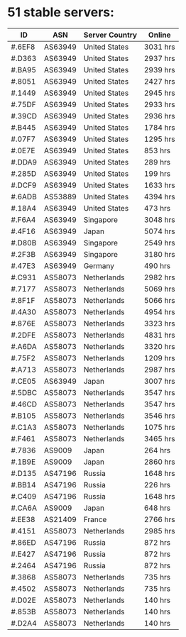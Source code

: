 # 51 stable servers:

| ID | ASN | Server Country | Online |
| ------ | ------ | ------ | ------ |
| #.6EF8 | AS63949 | United States | 3031 hrs |
| #.D363 | AS63949 | United States | 2937 hrs |
| #.BA95 | AS63949 | United States | 2939 hrs |
| #.8051 | AS63949 | United States | 2427 hrs |
| #.1449 | AS63949 | United States | 2945 hrs |
| #.75DF | AS63949 | United States | 2933 hrs |
| #.39CD | AS63949 | United States | 2936 hrs |
| #.B445 | AS63949 | United States | 1784 hrs |
| #.07F7 | AS63949 | United States | 1295 hrs |
| #.0E7E | AS63949 | United States | 853 hrs |
| #.DDA9 | AS63949 | United States | 289 hrs |
| #.285D | AS63949 | United States | 199 hrs |
| #.DCF9 | AS63949 | United States | 1633 hrs |
| #.6ADB | AS53889 | United States | 4394 hrs |
| #.18A4 | AS63949 | United States | 473 hrs |
| #.F6A4 | AS63949 | Singapore | 3048 hrs |
| #.4F16 | AS63949 | Japan | 5074 hrs |
| #.D80B | AS63949 | Singapore | 2549 hrs |
| #.2F3B | AS63949 | Singapore | 3180 hrs |
| #.47E3 | AS63949 | Germany | 490 hrs |
| #.C931 | AS58073 | Netherlands | 2982 hrs |
| #.7177 | AS58073 | Netherlands | 5069 hrs |
| #.8F1F | AS58073 | Netherlands | 5066 hrs |
| #.4A30 | AS58073 | Netherlands | 4954 hrs |
| #.876E | AS58073 | Netherlands | 3323 hrs |
| #.2DFE | AS58073 | Netherlands | 4831 hrs |
| #.A6DA | AS58073 | Netherlands | 3320 hrs |
| #.75F2 | AS58073 | Netherlands | 1209 hrs |
| #.A713 | AS58073 | Netherlands | 2987 hrs |
| #.CE05 | AS63949 | Japan | 3007 hrs |
| #.5DBC | AS58073 | Netherlands | 3547 hrs |
| #.46CD | AS58073 | Netherlands | 3547 hrs |
| #.B105 | AS58073 | Netherlands | 3546 hrs |
| #.C1A3 | AS58073 | Netherlands | 1075 hrs |
| #.F461 | AS58073 | Netherlands | 3465 hrs |
| #.7836 | AS9009 | Japan | 264 hrs |
| #.1B9E | AS9009 | Japan | 2860 hrs |
| #.D135 | AS47196 | Russia | 1648 hrs |
| #.BB14 | AS47196 | Russia | 226 hrs |
| #.C409 | AS47196 | Russia | 1648 hrs |
| #.CA6A | AS9009 | Japan | 648 hrs |
| #.EE38 | AS21409 | France | 2766 hrs |
| #.4151 | AS58073 | Netherlands | 2985 hrs |
| #.86ED | AS47196 | Russia | 872 hrs |
| #.E427 | AS47196 | Russia | 872 hrs |
| #.2464 | AS47196 | Russia | 872 hrs |
| #.3868 | AS58073 | Netherlands | 735 hrs |
| #.4502 | AS58073 | Netherlands | 735 hrs |
| #.D02E | AS58073 | Netherlands | 140 hrs |
| #.853B | AS58073 | Netherlands | 140 hrs |
| #.D2A4 | AS58073 | Netherlands | 140 hrs |

